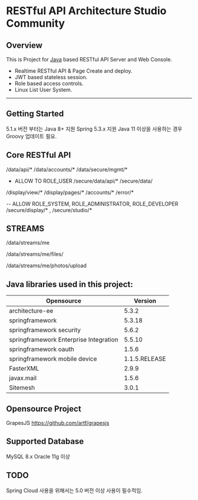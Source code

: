 # RESTful API Architecture Studio Community
## Overview

This is Project for [Java][java] based RESTful API Server and Web Console.

- Realtime RESTful API & Page Create and deploy.
- JWT based stateless session.
- Role based access controls.
- Linux List User System.

------
## Getting Started
5.1.x 버전 부터는 Java 8+ 지원
Spring 5.3.x 지원
Java 11 이상을 사용하는 경우 Groovy 업데이트 필요.

## Core RESTful API
/data/api/*
/data/accounts/*
/data/secure/mgmt/*

- ALLOW TO ROLE_USER
/secure/data/api/*
/secure/data/

/display/view/*
/display/pages/*
/accounts/*
/error/*


-- ALLOW ROLE_SYSTEM, ROLE_ADMINISTRATOR, ROLE_DEVELOPER
/secure/display/* , /secure/studio/*


## STREAMS

/data/streams/me

/data/streams/me/files/

/data/streams/me/photos/upload
 


## Java libraries used in this project:
| Opensource | Version |
|------------|---------|
| architecture-ee | 5.3.2 |
| springframework | 5.3.18 |
| springframework security | 5.6.2|
| springframework Enterprise Integration | 5.5.10|
| springframework oauth | 1.5.6 |
| springframework mobile device | 1.1.5.RELEASE |
| FasterXML | 2.9.9 |
| javax.mail | 1.5.6 |
| Sitemesh| 3.0.1 |

## Opensource Project

GrapesJS https://github.com/artf/grapesjs


## Supported Database 
MySQL 8.x
Oracle 11g 이상 

## TODO
Spring Cloud 사용을 위해서는 5.0 버전 이상 사용이 필수적임.

[java]: https://en.wikipedia.org/wiki/Java_(programming_language)
